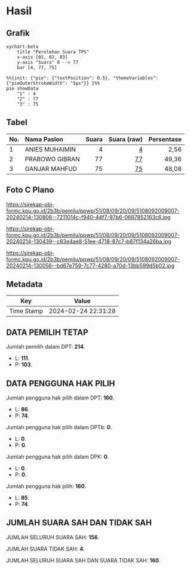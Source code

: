# Hasil

## Grafik

```mermaid
xychart-beta
    title "Perolehan Suara TPS"
    x-axis [01, 02, 03]
    y-axis "Suara" 0 --> 77
    bar [4, 77, 75]
```

```mermaid
%%{init: {"pie": {"textPosition": 0.5}, "themeVariables": {"pieOuterStrokeWidth": "5px"}} }%%
pie showData
    "1" : 4
    "2" : 77
    "3" : 75
```

## Tabel

| No. | Nama Paslon    | Suara | Suara (raw) | Persentase |
|:--- |:-------------- | -----:| -----------:| ----------:|
| 1   | ANIES MUHAIMIN | 4     | [4][p-1]    | 2,56       |
| 2   | PRABOWO GIBRAN | 77    | [77][p-2]   | 49,36      |
| 3   | GANJAR MAHFUD  | 75    | [75][p-3]   | 48,08      |


[p-1]: https://github.com/gigit-pemilu/pemilu-2024-51-bali/blob/main/pilpres/hitung-suara/sub/51-bali/sub/08-buleleng/sub/09-tejakula/sub/2009-sambirenteng/sub/007-tps/sub/paslon-1.txt
[p-2]: https://github.com/gigit-pemilu/pemilu-2024-51-bali/blob/main/pilpres/hitung-suara/sub/51-bali/sub/08-buleleng/sub/09-tejakula/sub/2009-sambirenteng/sub/007-tps/sub/paslon-2.txt
[p-3]: https://github.com/gigit-pemilu/pemilu-2024-51-bali/blob/main/pilpres/hitung-suara/sub/51-bali/sub/08-buleleng/sub/09-tejakula/sub/2009-sambirenteng/sub/007-tps/sub/paslon-3.txt

## Foto C Plano

https://sirekap-obj-formc.kpu.go.id/2b3b/pemilu/ppwp/51/08/09/20/09/5108092009007-20240214-130806--7211014c-f940-44f7-97b6-0667852163c6.jpg

https://sirekap-obj-formc.kpu.go.id/2b3b/pemilu/ppwp/51/08/09/20/09/5108092009007-20240214-130439--c83e4ae8-51ee-4718-87c7-b87f134a26ba.jpg

https://sirekap-obj-formc.kpu.go.id/2b3b/pemilu/ppwp/51/08/09/20/09/5108092009007-20240214-130056--bd67e759-7c77-4280-a70d-13bb599d5b02.jpg


## Metadata

| Key        | Value               |
| ---------- | ------------------- |
| Time Stamp | 2024-02-24 22:31:28 |


## DATA PEMILIH TETAP

Jumlah pemilih dalam DPT: **214**.
 * L: **111**.
 * P: **103**.

## DATA PENGGUNA HAK PILIH

Jumlah pengguna hak pilih dalam DPT: **160**.
 * L: **86**.
 * P: **74**.

Jumlah pengguna hak pilih dalam DPTb: **0**.
 * L: **0**.
 * P: **0**.

Jumlah pengguna hak pilih dalam DPK: **0**.
 * L: **0**.
 * P: **0**.

Jumlah pengguna hak pilih: **160**.
 * L: **85**.
 * P: **74**.

## JUMLAH SUARA SAH DAN TIDAK SAH

JUMLAH SELURUH SUARA SAH: **156**.

JUMLAH SUARA TIDAK SAH: **4**.

JUMLAH SELURUH SUARA SAH DAN SUARA TIDAK SAH: **160**.


